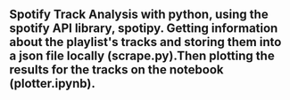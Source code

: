 ## Spotify Track Analysis with python, using the spotify API library, spotipy. Getting information about the playlist's tracks and storing them into a json file locally (scrape.py).Then plotting the results for the tracks on the notebook (plotter.ipynb). 
